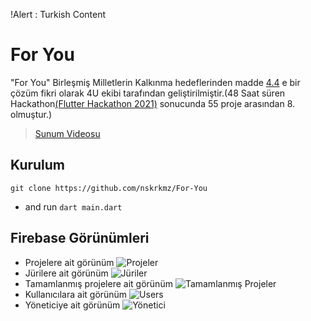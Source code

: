 !Alert : Turkish Content 
# For You

"For You" Birleşmiş Milletlerin Kalkınma hedeflerinden madde [4.4](https://www.kureselamaclar.org/amaclar/nitelikli-egitim/) e bir çözüm fikri olarak 4U ekibi tarafından geliştirilmiştir.(48 Saat süren Hackathon[(Flutter Hackathon 2021)](https://hackathonturkiye.com/etkinlik/flutter-hackathon-2021) sonucunda 55 proje arasından 8. olmuştur.)

> [Sunum Videosu](https://drive.google.com/file/d/1MykDyr0R3q3oTNGoSIzzQd3HnO7G9Dg4/view?usp=sharing)

## Kurulum
 `git clone https://github.com/nskrkmz/For-You`
* and run
 `dart main.dart`

## Firebase Görünümleri
* Projelere ait görünüm
![Projeler](https://cdn.discordapp.com/attachments/805065353427288124/807985881318293514/Projeler.png)
* Jürilere ait görünüm
![Jüriler](https://cdn.discordapp.com/attachments/805065353427288124/807985878776938556/Juriler.png)
* Tamamlanmış projelere ait görünüm
![Tamamlanmış Projeler](https://cdn.discordapp.com/attachments/805065353427288124/807985886523686982/Tanmlanms_Projeler.png)
* Kullanıcılara ait görünüm
![Users](https://cdn.discordapp.com/attachments/805065353427288124/807985887598084156/users.png)
* Yöneticiye ait görünüm
![Yönetici](https://cdn.discordapp.com/attachments/805065353427288124/807985891317776384/yonetici.png)
